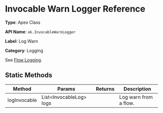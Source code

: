 # Invocable Warn Logger Reference

**Type**: Apex Class

**API Name**: `ok.InvocableWarnLogger`

**Label**: Log Warn

**Category**: Logging

See [Flow Logging](../api/flow-logging.md).

## Static Methods

| Method       | Params                   | Returns | Description           |
| ------------ | ------------------------ | ------- | --------------------- |
| logInvocable | List<InvocableLog\> logs |         | Log warn from a flow. |
